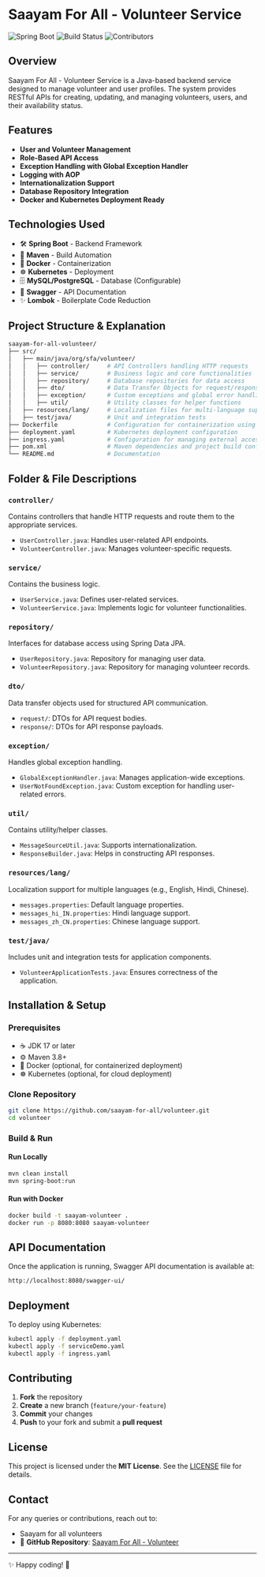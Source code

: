 # Saayam For All - Volunteer Service

![Spring Boot](https://spring.io/projects/spring-boot)
![Build Status](https://img.shields.io/github/actions/workflow/status/saayam-for-all/volunteer/ci.yml)
![Contributors](https://img.shields.io/github/contributors/saayam-for-all/volunteer)

## Overview
Saayam For All - Volunteer Service is a Java-based backend service designed to manage volunteer and user profiles. The system provides RESTful APIs for creating, updating, and managing volunteers, users, and their availability status.

## Features
- **User and Volunteer Management**
- **Role-Based API Access**
- **Exception Handling with Global Exception Handler**
- **Logging with AOP**
- **Internationalization Support**
- **Database Repository Integration**
- **Docker and Kubernetes Deployment Ready**

## Technologies Used
- 🛠 **Spring Boot** - Backend Framework
- 🔧 **Maven** - Build Automation
- 🐳 **Docker** - Containerization
- ☸️ **Kubernetes** - Deployment
- 🗄 **MySQL/PostgreSQL** - Database (Configurable)
- 📜 **Swagger** - API Documentation
- ✨ **Lombok** - Boilerplate Code Reduction

## Project Structure & Explanation
```bash
saayam-for-all-volunteer/
├── src/
│   ├── main/java/org/sfa/volunteer/
│   │   ├── controller/     # API Controllers handling HTTP requests
│   │   ├── service/        # Business logic and core functionalities
│   │   ├── repository/     # Database repositories for data access
│   │   ├── dto/            # Data Transfer Objects for request/response handling
│   │   ├── exception/      # Custom exceptions and global error handling
│   │   ├── util/           # Utility classes for helper functions
│   ├── resources/lang/     # Localization files for multi-language support
│   ├── test/java/          # Unit and integration tests
├── Dockerfile              # Configuration for containerization using Docker
├── deployment.yaml         # Kubernetes deployment configuration
├── ingress.yaml            # Configuration for managing external access via Kubernetes Ingress
├── pom.xml                 # Maven dependencies and project build configuration
└── README.md               # Documentation
```

## Folder & File Descriptions
### `controller/`
Contains controllers that handle HTTP requests and route them to the appropriate services.
- `UserController.java`: Handles user-related API endpoints.
- `VolunteerController.java`: Manages volunteer-specific requests.

### `service/`
Contains the business logic.
- `UserService.java`: Defines user-related services.
- `VolunteerService.java`: Implements logic for volunteer functionalities.

### `repository/`
Interfaces for database access using Spring Data JPA.
- `UserRepository.java`: Repository for managing user data.
- `VolunteerRepository.java`: Repository for managing volunteer records.

### `dto/`
Data transfer objects used for structured API communication.
- `request/`: DTOs for API request bodies.
- `response/`: DTOs for API response payloads.

### `exception/`
Handles global exception handling.
- `GlobalExceptionHandler.java`: Manages application-wide exceptions.
- `UserNotFoundException.java`: Custom exception for handling user-related errors.

### `util/`
Contains utility/helper classes.
- `MessageSourceUtil.java`: Supports internationalization.
- `ResponseBuilder.java`: Helps in constructing API responses.

### `resources/lang/`
Localization support for multiple languages (e.g., English, Hindi, Chinese).
- `messages.properties`: Default language properties.
- `messages_hi_IN.properties`: Hindi language support.
- `messages_zh_CN.properties`: Chinese language support.

### `test/java/`
Includes unit and integration tests for application components.
- `VolunteerApplicationTests.java`: Ensures correctness of the application.

## Installation & Setup
### Prerequisites
- ☕ JDK 17 or later
- ⚙️ Maven 3.8+
- 🐳 Docker (optional, for containerized deployment)
- ☸️ Kubernetes (optional, for cloud deployment)

### Clone Repository
```sh
git clone https://github.com/saayam-for-all/volunteer.git
cd volunteer
```

### Build & Run
#### Run Locally
```sh
mvn clean install
mvn spring-boot:run
```
#### Run with Docker
```sh
docker build -t saayam-volunteer .
docker run -p 8080:8080 saayam-volunteer
```

## API Documentation
Once the application is running, Swagger API documentation is available at:
```sh
http://localhost:8080/swagger-ui/
```

## Deployment
To deploy using Kubernetes:
```sh
kubectl apply -f deployment.yaml
kubectl apply -f serviceDemo.yaml
kubectl apply -f ingress.yaml
```

## Contributing
1. **Fork** the repository
2. **Create** a new branch (`feature/your-feature`)
3. **Commit** your changes
4. **Push** to your fork and submit a **pull request**

## License
This project is licensed under the **MIT License**. See the [LICENSE](LICENSE) file for details.

## Contact
For any queries or contributions, reach out to: 
- Saayam for all volunteers
- 📌 **GitHub Repository**: [Saayam For All - Volunteer](https://github.com/saayam-for-all/volunteer)

---

✨ Happy coding! 🚀